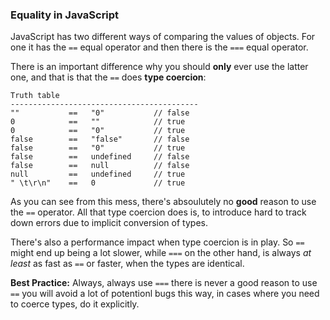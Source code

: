 ### Equality in JavaScript

JavaScript has two different ways of comparing the values of objects. For one it
has the `==` equal operator and then there is the `===` equal operator.

There is an important difference why you should **only** ever use the latter one, 
and that is that the `==` does **type coercion**:

    Truth table
    ------------------------------------------
    ""           ==   "0"           // false
    0            ==   ""            // true
    0            ==   "0"           // true
    false        ==   "false"       // false
    false        ==   "0"           // true
    false        ==   undefined     // false
    false        ==   null          // false
    null         ==   undefined     // true
    " \t\r\n"    ==   0             // true

As you can see from this mess, there's absoulutely no **good** reason to use the 
`==` operator. All that type coercion does is, to introduce hard to track down
errors due to implicit conversion of types.

There's also a performance impact when type coercion is in play. So `==` might
end up being a lot slower, while `===` on the other hand, is always *at least* as 
fast as `==` or faster, when the types are identical.

**Best Practice:** Always, always use `===` there is never a good reason to use
`==` you will avoid a lot of potentionl bugs this way, in cases where you need
to coerce types, do it explicitly.



